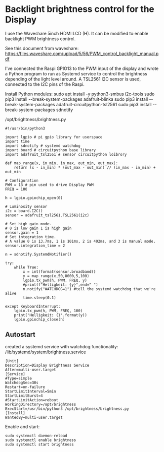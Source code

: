 # Backlight brightness control for the Display

I use the Waveshare 5inch HDMI LCD (H). It can be modified to enable backlight PWM brightness control.

See this document from waveshare:
https://files.waveshare.com/upload/5/56/PWM_control_backlight_manual.pdf

I've connected the Raspi GPIO13 to the PWM input of the display and wrote a Python program to run as Systemd service to control the brightness depending of the light level around. A TSL2561 I2C sensor is used, connected to the I2C pins of the Raspi.

Install Python modules:
sudo apt install -y python3-smbus i2c-tools
sudo pip3 install --break-system-packages adafruit-blinka
sudo pip3 install --break-system-packages adafruit-circuitpython-tsl2561
sudo pip3 install --break-system-packages sdnotify

/opt/brightness/brightness.py
```
#!/usr/bin/python3

import lgpio # pi gpio library for userspace
import time
import sdnotify # systemd watchdog
import board # circuitpython base library
import adafruit_tsl2561 # sensor circuitpython loibrory

def map_range(x, in_min, in_max, out_min, out_max):
    return (x - in_min) * (out_max - out_min) // (in_max - in_min) + out_min

# Configuration
PWM = 13 # pin used to drive Display PWM 
FREQ = 100

h = lgpio.gpiochip_open(0)

# Luminosity sensor
i2c = board.I2C()
sensor = adafruit_tsl2561.TSL2561(i2c)

# Set high gain mode.
# 0 is low gain 1 is high gain
sensor.gain = 1
# Set integration time.
# A value 0 is 13.7ms, 1 is 101ms, 2 is 402ms, and 3 is manual mode.
sensor.integration_time = 2

n = sdnotify.SystemdNotifier()

try:
    while True:
        x = int(format(sensor.broadband))
        y = map_range(x,50,8000,5,100)
        lgpio.tx_pwm(h, PWM, FREQ, y)
        #print(f"Helligkeit: {y}",end=" ")
        n.notify("WATCHDOG=1") #tell the systemd watchdog that we're alive
        time.sleep(0.1)

except KeyboardInterrupt:
    lgpio.tx_pwm(h, PWM, FREQ, 100)
    print('Helligkeit: {}'.format(y))
    lgpio.gpiochip_close(h)
```

## Autostart
created a systemd service with watchdog functionality:
/lib/systemd/system/brightness.service
```
[Unit]
Description=Display Brightness Service
After=multi-user.target
[Service]
#Type=simple
WatchdogSec=30s
Restart=on-failure
StartLimitInterval=5min
StartLimitBurst=4
#StartLimitAction=reboot
WorkingDirectory=/opt/brightness
ExecStart=/usr/bin/python3 /opt/brightness/brightness.py
[Install]
WantedBy=multi-user.target

```

Enable and start:
```
sudo systemctl daemon-reload
sudo systemctl enable brightness
sudo systemctl start brightness
```
